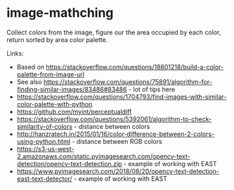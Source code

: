 # image-mathching

Collect colors from the image, figure our the area occupied by each color, return sorted by area color palette.


Links:

* Based on https://stackoverflow.com/questions/18801218/build-a-color-palette-from-image-url
* See also https://stackoverflow.com/questions/75891/algorithm-for-finding-similar-images/83486#83486 - lot of tips here 
* https://stackoverflow.com/questions/1704793/find-images-with-similar-color-palette-with-python
* https://github.com/myint/perceptualdiff
* https://stackoverflow.com/questions/5392061/algorithm-to-check-similarity-of-colors - distance between colors
* http://hanzratech.in/2015/01/16/color-difference-between-2-colors-using-python.html - distance between RGB colors
* https://s3-us-west-2.amazonaws.com/static.pyimagesearch.com/opencv-text-detection/opencv-text-detection.zip - example of working with EAST 
* https://www.pyimagesearch.com/2018/08/20/opencv-text-detection-east-text-detector/ - example of working with EAST 
